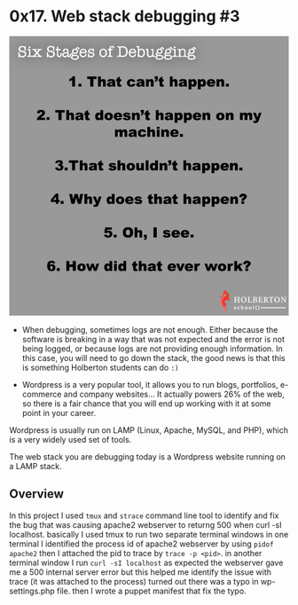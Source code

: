 # 0x17. Web stack debugging #3


![alt text](image.png)

* When debugging, sometimes logs are not enough. Either because the software is breaking in a way that was not expected and the error is not being logged, or because logs are not providing enough information. In this case, you will need to go down the stack, the good news is that this is something Holberton students can do `:)`

* Wordpress is a very popular tool, it allows you to run blogs, portfolios, e-commerce and company websites… It actually powers 26% of the web, so there is a fair chance that you will end up working with it at some point in your career.

Wordpress is usually run on LAMP (Linux, Apache, MySQL, and PHP), which is a very widely used set of tools.

The web stack you are debugging today is a Wordpress website running on a LAMP stack.

## Overview

In this project I used ``tmux`` and ``strace`` command line tool to identify and fix the bug that was causing apache2 webserver to returng 500 when curl -sI localhost.
basically I used tmux to run two separate terminal  windows
in one terminal I identified the process id of apache2 webserver by using ```pidof apache2``` then I attached the pid to trace by ```trace -p <pid>```.
in another terminal window I run ``curl -sI localhost`` as expected the webserver gave me a 500 internal server error but this helped me identify the issue with trace (it was attached to the process) turned out there was a typo in wp-settings.php file. 
then I wrote a puppet manifest that fix the typo. 
